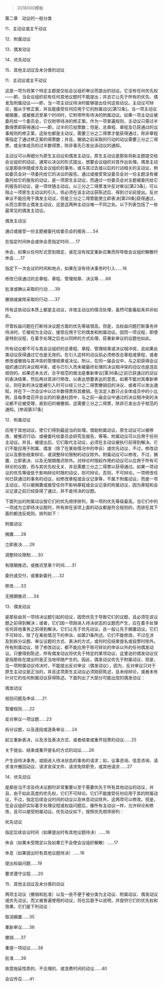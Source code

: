 # 
> 2018000模板



第二章　动议的一般分类


11．主动议或主干动议

12．附属动议

13．偶发动议

14．优先动议

15．其他主动议及未分类的动议





11．主动议或主干动议


这是一项为将某个特定主题提交给会议组织审议而提出的动议。它没有任何优先权——即，当会议组织前有任何其他议题时不能提出；并且它让先于所有的优先、偶发及附属动议——即，当一项主动议待决时能够提出任何这些动议。主动议可辩论，服从于修正案，并且能接受任何应用于它的附属动议[第12条]。当一项主动议被搁置，或被推迟至某个时间时，它附带所有待决的附属动议。如果一项主动议被委托给一个委员会，它仅附带待决的修正案。作为一项普遍规则，主动议只需过半数得票即获得通过——即，过半的已投票数；但是，总章程、章程及已获通过的议事规则的修正案，这些也都是主动议，需要三分之二得票才能获得通过，除非章程等指定了通过修正案的得票数；并且，撤销之前采取的行动的动议需要三分之二得票，或全体成员的过半数得票，除非事先已发出该动议的通知。

主动议可以再细分为原生主动议和偶发主动议。原生主动议是那些将新主题提交给会议组织的动议，通常以决议的形式提出，想要会议组织对其作出处理。偶发主动议是那些伴随或涉及会议组织的事务，或与其过去或以后的行动相关的主动议，例如委员会对一项委托给它的决议的报告。通过或接受常设委员会对一份主题没有被委托给它的报告的动议，是一项原生主动议，而通过一份委员会对主题被委托给它的报告的动议，是一项伴随主动议。以三分之二得票准许反对审议[第23条]，可以阻止一项原生主动议的引入，但必须在该主动议获陈述后、得到讨论前提出。反对审议不能应用于偶发主动议，但是三分之二得票能使立即表决[第29条]获得通过，从而立即禁止偶发主动议。这是这两种主动议唯一不同之处。以下列表包括了一些最常见的偶发主动议。

偶发主动议

通过或接受一份主题被委托给委员会的报告……54

在指定时间休会或休会至指定时间……17

休会，如果以任何形式受到限定，或在没有规定重新召集而将导致会议组织解散时休会……17

指定下一次会议的时间和地点，如果在没有待决事务时引入……16

修改已获通过的总章程、章程、管理规章、决议等……68

批准或确认采取的行动……39

撤销或废除采取的行动……37



所有这些动议本质上都是主动议，并按主动议的情况处理，虽然可能看起来并非如此。

尽管权益问题在打断待决议题方面的优先等级很高，但是，当权益问题打断事务并待决时，它被视为主动议，接受应用于它的偶发和附属动议。因而一项议程，即使是特别议程，在着手处理之后也以同样的方式处理，获重新审议的议题也如此。

所有动议都不可与其会议组织的总章程、章程、管理规章或决议相冲突，且如果此类动议获得通过它也是无效的。在引入这样的动议前必须修改总章程或章程，或者修改或撤销与其冲突的管理规章或决议。所以，在同一届会议中，与之前获得会议组织通过的决议相冲突，或与已引入而未被最终处理的决议相冲突的动议也是违反规则的。如果还未太迟，合乎规范的做法是重新审议[第36条]之前已获通过的动议的表决结果，然后再对其进行修改，以表达想要表达的意思。如果不能对其重新审议，则在新的决议能被引入时可以经三分之二得票撤销旧的决议，或者可以发出通知，并在下一次会议中以过半数得票将其撤销。在法定人数只占全体成员中的小比例，且每季度召开会议的的普通社团中，与之前一届会议中通过的决议相冲突的决议都不应被受理，直到旧的被撤销，这需要三分之二得票，除非已发出合乎规范的通知。[参阅第37条]





12．附属动议


应用于其他动议，使它们得到最适当的处理。借助附属动议，原生动议可以被修改、被推迟行动、或被委托给委员会研究及报告，等等。附属动议可以应用于任何主动议。并且，被提出后，它们取代主动议，必须在主动议被执行前得到解决。它们不能应用于附属、偶发（除了在某些情况中的申诉）或优先动议，不过，修改动议以及那些结束辩论、或调整辩论限制的动议除外。附属动议可以修改，不过，搁置、立即表决、以及无限期推迟除外。对辩论时限起作用的动议可以应用于所有可辩论的议题，而与其优先权无关，并且需要三分之二得票以获得通过。如果一项动议的优先等级低于影响辩论时限的动议，则可辩论，否则，不可辩论。一项修改任何已获通过的事务的动议，如修改章程或会议记录等，不属于附属动议，而是一项主动议，可以被搁置或接受任何不影响章程或会议记录的附属动议，因为章程和会议记录之前已经获得了通过，并不是待决的议题。

下面列出的附属动议按它们的优先顺序排列，第一项的优先等级最高。当它们中的一项成为立即待决议题时，所有排在该项上面的动议都是符合规则的，而排在其下面的都违反规则。排列如下：

附属动议

搁置……28

立即表决……29

调整辩论限制……30

有限期推迟，或推迟至某个时间……31

委托或交付，或重新委托……32

修改……33

无限期推迟……34





13．偶发动议


是那些由另一项待决议题引起的动议，因而优先于导致它们的议题，且必须在该议题之前得到解决；或者，它们因一项刚进入待决状态的议题而产生，应在着手处理任何其他事务之前得到解决。它们让先于优先动议，且一般让先于搁置动议。它们不可辩论，除了在某些情况下的申诉，如第21条所述。它们不能修改，不过在涉及到拆分议题、审议议题的方式、表决的方式，或何时应结束提名或投票时除外。所有附属动议，除了修改动议，都不能应用于除可辩论的申诉以外的任何偶发动议。只要得到陈述，所有偶发动议将优先于特定的某项动议，这里说的偶发动议仅是指那些在提出时是正当地伴随产生的。因此，偶发动议优先于附属动议，但是，当一项附属动议待决时，不能提出反对审议（偶发动议），因为，反对审议只对于原生主动议是正当的，并且这项原生主动议必须刚获陈述，且未经辩论，或者未有针对它的任何附属动议获得陈述。下面列出了大部分可能出现的偶发动议：

偶发动议

规则问题及申诉……21

暂缓规则……22

反对审议一项议题……23

拆分议题，以及逐段或逐条审议……24

起立重新表决，以及涉及表决方式、或者结束或重开投票的动议……25

关于提出、结束或重开提名的方式的动议……26

产生自待决事务，或刚进入待决状态的事务的请求；如，议事咨询、信息咨询、请求准许撤回动议、请求宣读文件、请求免除职责，或其他请求……27





14．优先动议


是那些当不涉及待决议题时非常重要以至于需要优先于所有其他动议的动议，并且，由于如此高度的优先权，它们不可辩论。它们不能接受任何应用于其的附属动议，不过，指定后续会议时间的动议以及休息动议除外，这两项可以修改。但是，在会议组织实际着手处理议程或权益问题后，像所有主动议一样，允许辩论和修改，且可以接受附属动议。优先动议如下，按照优先顺序排列：

优先动议

指定后续会议时间（如果提出时有其他议题待决）……16

休会（如果未受限定以及如果它不会使会议组织解散）……17

休息（如果提出时有其他议题待决）……18

提出权益问题……19

要求遵守议程……20





15．其他主动议及未分类的动议


两项主动议（撤销和批准）以及一些不便于被分类为主动议、附属动议、偶发动议或优先动议，而又被普遍使用的动议，将在后面予以说明，并提供它们的优先权和效果。它们是下列动议：

取消搁置……35

重新审议……36

撤销……37

重提一项动议……38

批准……39

故意拖延性质的、不合理的、或浪费时间的动议……40

会议传召……41





